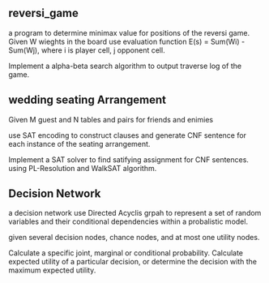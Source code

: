 ## reversi_game
a program to determine minimax value for positions of the reversi game.
Given W wieghts in the board
use evaluation function E(s) = Sum(Wi) - Sum(Wj), where i is player cell, j opponent cell.

Implement a alpha-beta search algorithm to output traverse log of the game.

## wedding seating Arrangement

Given M guest and N tables
and pairs for friends and enimies

use SAT encoding to construct clauses and generate CNF sentence for each 
instance of the seating arrangement.

Implement a SAT solver to find satifying assignment for CNF sentences.
using PL-Resolution and WalkSAT algorithm. 

## Decision Network

a decision network use Directed Acyclis grpah to represent a set of random variables 
and their conditional dependencies within a probalistic model.

given several decision nodes, chance nodes, and at most one utility nodes.

Calculate a specific joint, marginal or conditional probability.
Calculate expected utility of a particular decision, or determine the decision with the maximum expected utility.
